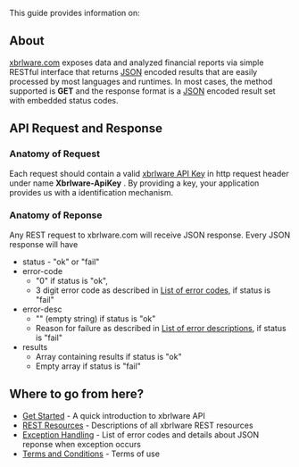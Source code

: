 This guide provides information on:



## About ##

[xbrlware.com](http://www.xbrlware.com) exposes data and analyzed financial reports via simple RESTful interface that returns [JSON](http://www.json.org) encoded results that are easily processed by most languages and runtimes. In most cases, the method supported is **GET** and the response format is a [JSON](http://www.json.org) encoded result set with embedded status codes.

## API Request and Response ##
### Anatomy of Request ###
Each request should contain a valid [xbrlware API Key](http://www.xbrlware.com/apikey) in http request header under name **Xbrlware-ApiKey** . By providing a key, your application provides us with a identification mechanism.
### Anatomy of Reponse ###
Any REST request to xbrlware.com will receive JSON response. Every JSON response will have
  * status - "ok" or "fail"
  * error-code
    * "0" if status is "ok",
    * 3 digit error code as described in [List of error codes](ExceptionHandling#List_of_error_codes_and_description.md), if status is "fail"
  * error-desc
    * "" (empty string) if status is "ok"
    * Reason for failure as described in [List of error descriptions](ExceptionHandling#List_of_error_codes_and_description.md), if status is "fail"
  * results
    * Array containing results if status is "ok"
    * Empty array if status is "fail"

## Where to go from here? ##
  * [Get Started](GetStarted.md) - A quick introduction to xbrlware API
  * [REST Resources](RESTResources.md) - Descriptions of all xbrlware REST resources
  * [Exception Handling](ExceptionHandling.md) - List of error codes and details about JSON reponse when exception occurs
  * [Terms and Conditions](TermsAndConditions.md) - Terms of use